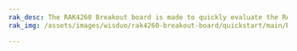 ```yaml
---
rak_desc: The RAK4260 Breakout board is made to quickly evaluate the RAK4200 stamp module. The form factor of the board allows access to most GPIO's.
rak_img: /assets/images/wisduo/rak4260-breakout-board/quickstart/main/RAK4260-Breakout.png

---
```



<rk-redirect to="/Product-Categories/WisDuo/RAK4260-Breakout-Board/Overview/" />